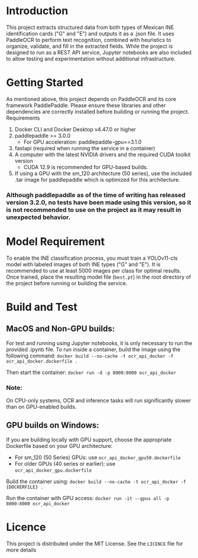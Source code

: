 # Introduction

This project extracts structured data from both types of Mexican INE identification cards ("G" and "E") and outputs it as a .json file. It uses PaddleOCR to perform text recognition, combined with heuristics to organize, validate, and fill in the extracted fields.
While the project is designed to run as a REST API service, Jupyter notebooks are also included to allow testing and experimentation without additional infrastructure.

# Getting Started

As mentioned above, this project depends on PaddleOCR and its core framework PaddlePaddle. Please ensure these libraries and other dependencies are correctly installed before building or running the project.
Requirements
1. Docker CLI and Docker Desktop v4.47.0 or higher
2. paddlepaddle >= 3.0.0
    - For GPU acceleration: paddlepaddle-gpu==3.1.0
3. fastapi (required when running the service in a container)
4. A computer with the latest NVIDIA drivers and the required CUDA toolkit version
    - CUDA 12.9 is recommended for GPU-based builds.
5. If using a GPU with the sm_120 architecture (50 series), use the included .tar image for paddlepaddle which is optimized for this architecture.

### Although paddlepaddle as of the time of writing has released version 3.2.0, no tests have been made using this version, so it is not recommended to use on the project as it may result in unexpected behavior.

# Model Requirement

To enable the INE classification process, you must train a YOLOv11-cls model with labeled images of both INE types ("G" and "E"). It is recommended to use at least 5000 images per class for optimal results. Once trained, place the resulting model file (`best.pt`) in the root directory of the project before running or building the service.

# Build and Test

## MacOS and Non-GPU builds:

For test and running using Jupyter notebooks, it is only necessary to run the provided .ipynb file. 
To run inside a container, build the image using the following command: ```docker build --no-cache -t ocr_api_docker -f ocr_api_docker.dockerfile .``` 

Then start the container: ```docker run -d -p 8000:8000 ocr_api_docker```

### Note:

On CPU-only systems, OCR and inference tasks will run significantly slower than on GPU-enabled builds.

## GPU builds on Windows:

If you are building locally with GPU support, choose the appropriate Dockerfile based on your GPU architecture:
  - For sm_120 (50 Series) GPUs: use ```ocr_api_docker_gpu50.dockerfile```
  - For older GPUs (40 series or earlier): use ```ocr_api_docker_gpu.dockerfile```

Build the container using: ```docker build --no-cache -t ocr_api_docker -f {DOCKERFILE} .```

Run the container with GPU access: ```docker run -it --gpus all -p 8000:8000 ocr_api_docker```

# Licence
This project is distributed under the MIT License. See the ```LICENCE``` file for more details
